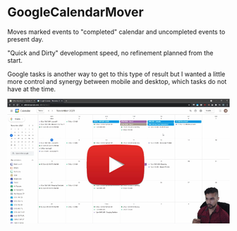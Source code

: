 # GoogleCalendarMover
Moves marked events to "completed" calendar and uncompleted events to present day.

"Quick and Dirty" development speed, no refinement planned from the start.

Google tasks is another way to get to this type of result but I wanted a little more control and synergy between mobile and desktop, which tasks do not have at the time.

[![click](https://github.com/MatthewHoque/Google-Calendar-Mover/blob/main/readMeSources/googlecalendarmover.png?raw=true)](https://youtu.be/rCv-Rt_5bC4?t=457)
